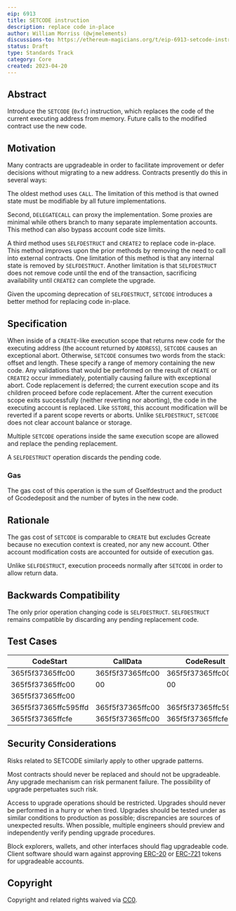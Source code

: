 ```yaml
---
eip: 6913
title: SETCODE instruction
description: replace code in-place
author: William Morriss (@wjmelements)
discussions-to: https://ethereum-magicians.org/t/eip-6913-setcode-instruction/13898
status: Draft
type: Standards Track
category: Core
created: 2023-04-20
---
```


## Abstract

Introduce the `SETCODE` (`0xfc`) instruction, which replaces the code of the current executing address from memory.
Future calls to the modified contract use the new code.

## Motivation

Many contracts are upgradeable in order to facilitate improvement or defer decisions without migrating to a new address.
Contracts presently do this in several ways:

The oldest method uses `CALL`.
The limitation of this method is that owned state must be modifiable by all future implementations.

Second, `DELEGATECALL` can proxy the implementation.
Some proxies are minimal while others branch to many separate implementation accounts.
This method can also bypass account code size limits.

A third method uses `SELFDESTRUCT` and `CREATE2` to replace code in-place.
This method improves upon the prior methods by removing the need to call into external contracts.
One limitation of this method is that any internal state is removed by `SELFDESTRUCT`.
Another limitation is that `SELFDESTRUCT` does not remove code until the end of the transaction, sacrificing availability until `CREATE2` can complete the upgrade.

Given the upcoming deprecation of `SELFDESTRUCT`, `SETCODE` introduces a better method for replacing code in-place.

## Specification

When inside of a `CREATE`-like execution scope that returns new code for the executing address (the account returned by `ADDRESS`), `SETCODE` causes an exceptional abort.
Otherwise, `SETCODE` consumes two words from the stack: offset and length.
These specify a range of memory containing the new code.
Any validations that would be performed on the result of `CREATE` or `CREATE2` occur immediately, potentially causing failure with exceptional abort.
Code replacement is deferred; the current execution scope and its children proceed before code replacement.
After the current execution scope exits successfully (neither reverting nor aborting), the code in the executing account is replaced.
Like `SSTORE`, this account modification will be reverted if a parent scope reverts or aborts.
Unlike `SELFDESTRUCT`, `SETCODE` does not clear account balance or storage.

Multiple `SETCODE` operations inside the same execution scope are allowed and replace the pending replacement.

A `SELFDESTRUCT` operation discards the pending code.

### Gas

The gas cost of this operation is the sum of Gselfdestruct and the product of Gcodedeposit and the number of bytes in the new code.

## Rationale

The gas cost of `SETCODE` is comparable to `CREATE` but excludes Gcreate because no execution context is created, nor any new account.
Other account modification costs are accounted for outside of execution gas.

Unlike `SELFDESTRUCT`, execution proceeds normally after `SETCODE` in order to allow return data.

## Backwards Compatibility

The only prior operation changing code is `SELFDESTRUCT`.
`SELFDESTRUCT` remains compatible by discarding any pending replacement code.

## Test Cases

| CodeStart            | CallData         | CodeResult           | Gas  |
|----------------------|------------------|----------------------|------|
| 365f5f37365ffc00     | 365f5f37365ffc00 | 365f5f37365ffc00     | 6613 |
| 365f5f37365ffc00     | 00               | 00                   | 5213 |
| 365f5f37365ffc00     |                  |                      | 5013 |
| 365f5f37365ffc595ffd | 365f5f37365ffc00 | 365f5f37365ffc595ffd | 6617 |
| 365f5f37365ffcfe     | 365f5f37365ffc00 | 365f5f37365ffcfe     |  all |

## Security Considerations

Risks related to SETCODE similarly apply to other upgrade patterns.

Most contracts should never be replaced and should not be upgradeable.
Any upgrade mechanism can risk permanent failure.
The possibility of upgrade perpetuates such risk.

Access to upgrade operations should be restricted.
Upgrades should never be performed in a hurry or when tired.
Upgrades should be tested under as similar conditions to production as possible; discrepancies are sources of unexpected results.
When possible, multiple engineers should preview and independently verify pending upgrade procedures.

Block explorers, wallets, and other interfaces should flag upgradeable code.
Client software should warn against approving [ERC-20](./eip-20.md) or [ERC-721](./eip-721.md) tokens for upgradeable accounts.

## Copyright

Copyright and related rights waived via [CC0](../LICENSE.md).
